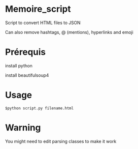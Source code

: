 # Memoire_script
Script to convert HTML files to JSON

Can also remove hashtags, @ (mentions), hyperlinks and emoji 


# Prérequis
install python 

install beautifulsoup4 

# Usage 
```
$python script.py filename.html
```

# Warning 
You might need to edit parsing classes to make it work 
